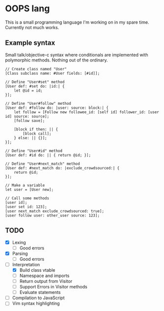 # OOPS lang

This is a small programming language I'm working on in my spare time. Currently not much works.

## Example syntax

Small talk/objective-c syntax where conditionals are implemented with polymorphic methods. Nothing out of the ordinary.

```
// Create class named "User"
[Class subclass name: #User fields: [#id]];

// Define "User#set" method
[User def: #set do: |id:| {
    let @id = id;
}];

// Define "User#follow" method
[User def: #follow do: |user: source: block:| {
    let follow = [Follow new followee_id: [self id] follower_id: [user id] source: source];
    [follow save];

    [block if then: || {
        [block call];
    } else: || {}];
}];

// Define "User#id" method
[User def: #id do: || { return @id; }];

// Define "User#next_match" method
[User def: #next_match do: |exclude_crowdsourced:| {
    return @id;
}];

// Make a variable
let user = [User new];

// Call some methods
[user id];
[user set id: 123];
[user next_match exclude_crowdsourced: true];
[user follow user: other_user source: 123];
```

## TODO

- [x] Lexing
    - [ ] Good errors
- [x] Parsing
    - [ ] Good errors
- [ ] Interpretation
    - [x] Build class vtable
    - [ ] Namespace and imports
    - [ ] Return output from Visitor
    - [ ] Support Errors in Visitor methods
    - [ ] Evaluate statements
- [ ] Compilation to JavaScript
- [ ] Vim syntax highlighting
